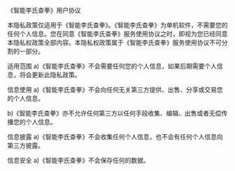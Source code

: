《智能李氏查拳》用户协议

本隐私政策仅适用于《智能李氏查拳》。《智能李氏查拳》为单机软件，不需要您的任何个人信息。您在同意《智能李氏查拳》服务使用协议之时，即视为您已经同意本隐私权政策全部内容。本隐私权政策属于《智能李氏查拳》服务使用协议不可分割的一部分。

适用范围
a)《智能李氏查拳》不会需要任何您的个人信息，如果后期需要个人信息，将会更新此隐私政策。

信息使用
a)《智能李氏查拳》不会向任何无关第三方提供、出售、分享或交易您的个人信息。

b)《智能李氏查拳》亦不允许任何第三方以任何手段收集、编辑、出售或者无偿传播您的个人信息。

信息披露
a)《智能李氏查拳》不会收集任何个人信息，也不会有任何个人信息向第三方披露。

信息安全
a)《智能李氏查拳》不会保存任何的数据。
